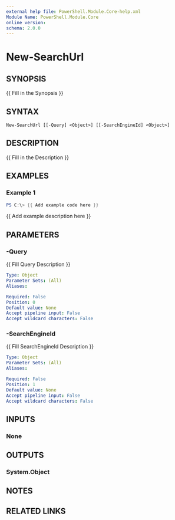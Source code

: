 ```yaml
---
external help file: PowerShell.Module.Core-help.xml
Module Name: PowerShell.Module.Core
online version:
schema: 2.0.0
---
```


# New-SearchUrl

## SYNOPSIS
{{ Fill in the Synopsis }}

## SYNTAX

```
New-SearchUrl [[-Query] <Object>] [[-SearchEngineId] <Object>]
```

## DESCRIPTION
{{ Fill in the Description }}

## EXAMPLES

### Example 1
```powershell
PS C:\> {{ Add example code here }}
```

{{ Add example description here }}

## PARAMETERS

### -Query
{{ Fill Query Description }}

```yaml
Type: Object
Parameter Sets: (All)
Aliases:

Required: False
Position: 0
Default value: None
Accept pipeline input: False
Accept wildcard characters: False
```

### -SearchEngineId
{{ Fill SearchEngineId Description }}

```yaml
Type: Object
Parameter Sets: (All)
Aliases:

Required: False
Position: 1
Default value: None
Accept pipeline input: False
Accept wildcard characters: False
```

## INPUTS

### None

## OUTPUTS

### System.Object
## NOTES

## RELATED LINKS
